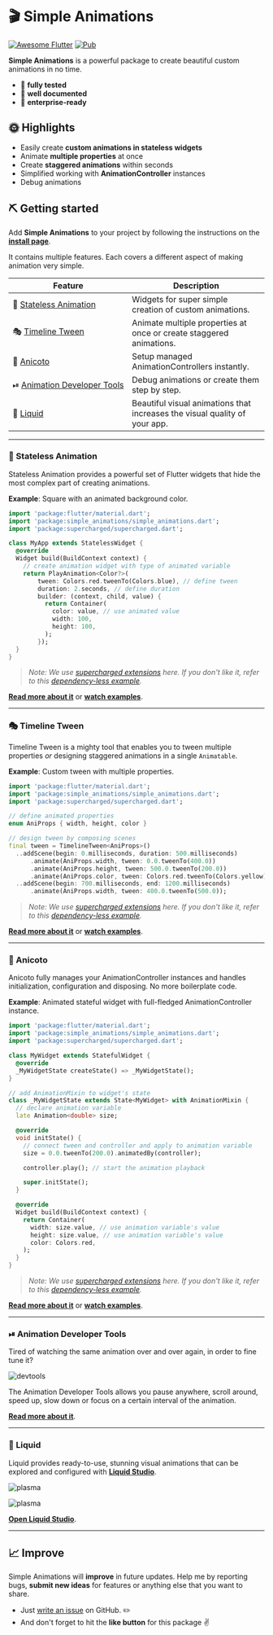 # 🎬 Simple Animations

[![Awesome Flutter](https://img.shields.io/badge/Awesome-Flutter-blue.svg?longCache=true&style=flat-square)](https://github.com/Solido/awesome-flutter)
[![Pub](https://img.shields.io/pub/v/simple_animations.svg)](https://pub.dartlang.org/packages/simple_animations)

**Simple Animations** is a powerful package to create beautiful custom animations in no time.

- 💪 **fully tested**
- 📝 **well documented**
- 💼 **enterprise-ready**

## 🌞 Highlights

- Easily create **custom animations in stateless widgets**
- Animate **multiple properties** at once
- Create **staggered animations** within seconds
- Simplified working with **AnimationController** instances
- Debug animations

## ⛏️ Getting started

Add **Simple Animations** to your project by following the instructions on the
**[install page](https://pub.dev/packages/simple_animations/install)**.

It contains multiple features. Each covers a different aspect of making animation very simple.

| Feature                                                                    | Description | 
| -------------------------------------------------------------------------- | -------------------------------------------------------------------------- |
| 🚀&nbsp;[Stateless&nbsp;Animation](#-stateless-animation)                  | Widgets for super simple creation of custom animations.                    |
| 🎭&nbsp;[Timeline Tween](#-timeline-tween)                                 | Animate multiple properties at once or create staggered animations.        |
| 🎥&nbsp;[Anicoto](#-anicoto)                                               | Setup managed AnimationControllers instantly.                              |
| ⏯&nbsp;[Animation&nbsp;Developer&nbsp;Tools](#-animation-developer-tools) | Debug animations or create them step by step.                              |
| 🍹&nbsp;[Liquid](#-liquid)                                                 | Beautiful visual animations that increases the visual quality of your app. |

---

### 🚀 Stateless Animation

Stateless Animation provides a powerful set of Flutter widgets that hide the most complex part of creating animations.

**Example**: Square with an animated background color.

```dart
import 'package:flutter/material.dart';
import 'package:simple_animations/simple_animations.dart';
import 'package:supercharged/supercharged.dart';

class MyApp extends StatelessWidget {
  @override
  Widget build(BuildContext context) {
    // create animation widget with type of animated variable
    return PlayAnimation<Color?>(
        tween: Colors.red.tweenTo(Colors.blue), // define tween
        duration: 2.seconds, // define duration
        builder: (context, child, value) {
          return Container(
            color: value, // use animated value
            width: 100,
            height: 100,
          );
        });
  }
}
```
> *Note: We use [supercharged extensions](https://pub.dev/packages/supercharged) here. If you don't like it, refer to this [dependency-less example](doc/no_supercharged/readme/stateless_animation_ns.dart.md).*

[**Read more about it**](doc/stateless_animation.md) or [**watch examples**](example/stateless_animation.md).

---

### 🎭 Timeline Tween

Timeline Tween is a mighty tool that enables you to tween multiple
properties *or* designing staggered animations in a single `Animatable`.

**Example**: Custom tween with multiple properties.

```dart
import 'package:flutter/material.dart';
import 'package:simple_animations/simple_animations.dart';
import 'package:supercharged/supercharged.dart';

// define animated properties
enum AniProps { width, height, color }

// design tween by composing scenes
final tween = TimelineTween<AniProps>()
  ..addScene(begin: 0.milliseconds, duration: 500.milliseconds)
      .animate(AniProps.width, tween: 0.0.tweenTo(400.0))
      .animate(AniProps.height, tween: 500.0.tweenTo(200.0))
      .animate(AniProps.color, tween: Colors.red.tweenTo(Colors.yellow))
  ..addScene(begin: 700.milliseconds, end: 1200.milliseconds)
      .animate(AniProps.width, tween: 400.0.tweenTo(500.0));
```
> *Note: We use [supercharged extensions](https://pub.dev/packages/supercharged) here. If you don't like it, refer to this [dependency-less example](doc/no_supercharged/readme/timeline_tween_ns.dart.md).*

[**Read more about it**](doc/timeline_tween.md) or [**watch examples**](example/timeline_tween.md).

---

### 🎥 Anicoto

Anicoto fully manages your AnimationController instances and handles initialization, configuration and disposing. No
more boilerplate code.

**Example**: Animated stateful widget with full-fledged AnimationController instance.

```dart
import 'package:flutter/material.dart';
import 'package:simple_animations/simple_animations.dart';
import 'package:supercharged/supercharged.dart';

class MyWidget extends StatefulWidget {
  @override
  _MyWidgetState createState() => _MyWidgetState();
}

// add AnimationMixin to widget's state
class _MyWidgetState extends State<MyWidget> with AnimationMixin {
  // declare animation variable
  late Animation<double> size;

  @override
  void initState() {
    // connect tween and controller and apply to animation variable
    size = 0.0.tweenTo(200.0).animatedBy(controller);

    controller.play(); // start the animation playback

    super.initState();
  }

  @override
  Widget build(BuildContext context) {
    return Container(
      width: size.value, // use animation variable's value
      height: size.value, // use animation variable's value
      color: Colors.red,
    );
  }
}
```
> *Note: We use [supercharged extensions](https://pub.dev/packages/supercharged) here. If you don't like it, refer to this [dependency-less example](doc/no_supercharged/readme/anicoto_ns.dart.md).*

[**Read more about it**](doc/anicoto.md) or [**watch examples**](example/anicoto.md).

---

### ⏯ Animation Developer Tools

Tired of watching the same animation over and over again, in order to fine tune it?

![devtools](https://raw.githubusercontent.com/felixblaschke/simple_animations_documentation_assets/master/v2/devtools.gif)

The Animation Developer Tools allows you pause anywhere, scroll around, speed up, slow down or focus on a certain
interval of the animation.

[**Read more about it**](doc/animation_developer_tools.md).

---

### 🍹 Liquid

Liquid provides ready-to-use, stunning visual animations that can be explored and configured
with **[Liquid Studio](https://felixblaschke.github.io/liquid-studio)**.

![plasma](https://raw.githubusercontent.com/felixblaschke/simple_animations_documentation_assets/master/sa_liquid/studio1.jpg)

![plasma](https://raw.githubusercontent.com/felixblaschke/simple_animations_documentation_assets/master/sa_liquid/plasma2.gif)

**[Open Liquid Studio](https://felixblaschke.github.io/liquid-studio)**.

---

## 📈 Improve

Simple Animations will **improve** in future updates. Help me by reporting bugs, **submit new ideas** for features or
anything else that you want to share.

- Just [write an issue](https://github.com/felixblaschke/simple_animations/issues) on GitHub. ✏️
- And don't forget to hit the **like button** for this package ✌️
